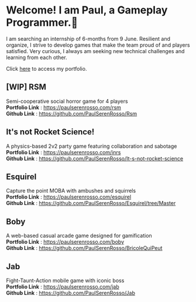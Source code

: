 # Welcome! I am **Paul**, a Gameplay Programmer.👋

I am searching an internship of 6-months from 9 June.
Resilient and organize, I strive to develop games that make the team proud of and players satisfied.
Very curious, I always am seeking new technical challenges and learning from each other.


Click [here](https://paulserenrosso.com/) to access my portfolio.

## [WIP] RSM
Semi-cooperative social horror game for 4 players  
**Portfolio Link** : https://paulserenrosso.com/rsm  
**Github Link** : https://github.com/PaulSerenRosso/Rsm

## It's not Rocket Science!
A physics-based 2v2 party game featuring collaboration and sabotage  
**Portfolio Link** : https://paulserenrosso.com/inrs  
**Github Link** : https://github.com/PaulSerenRosso/It-s-not-rocket-science

## Esquirel 
Capture the point MOBA with ambushes and squirrels  
**Portfolio Link** : https://paulserenrosso.com/esquirel   
**Github Link** : https://github.com/PaulSerenRosso/Esquirel/tree/Master

## Boby 
A web-based casual arcade game designed for gamification  
**Portfolio Link** : https://paulserenrosso.com/boby    
**Github Link** : https://github.com/PaulSerenRosso/BricoleQuiPeut

## Jab 
Fight-Taunt-Action mobile game with iconic boss  
**Portfolio Link** : https://paulserenrosso.com/jab   
**Github Link** : https://github.com/PaulSerenRosso/Jab


